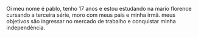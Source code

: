 Oi meu nome é pablo,
tenho 17 anos
e estou estudando na mario florence
cursando a terceira série,
moro com meus pais e minha irmã.
meus objetivos são ingressar no mercado de trabalho e conquistar minha independência.

